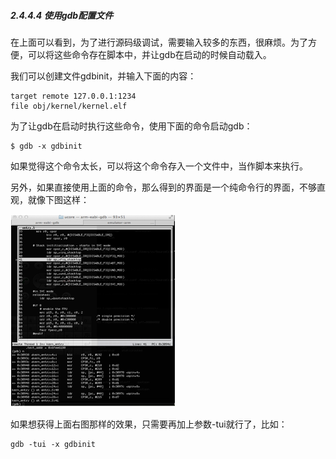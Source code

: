 
##### 2.4.4.4 使用gdb配置文件

在上面可以看到，为了进行源码级调试，需要输入较多的东西，很麻烦。为了方便，可以将这些命令存在脚本中，并让gdb在启动的时候自动载入。

我们可以创建文件gdbinit，并输入下面的内容：

	target remote 127.0.0.1:1234
	file obj/kernel/kernel.elf

为了让gdb在启动时执行这些命令，使用下面的命令启动gdb：

	$ gdb -x gdbinit

如果觉得这个命令太长，可以将这个命令存入一个文件中，当作脚本来执行。

另外，如果直接使用上面的命令，那么得到的界面是一个纯命令行的界面，不够直观，就像下图这样：

![纯命令行的界面](../lab0_figs/image002.png "纯命令行的界面")

如果想获得上面右图那样的效果，只需要再加上参数-tui就行了，比如：

	gdb -tui -x gdbinit

